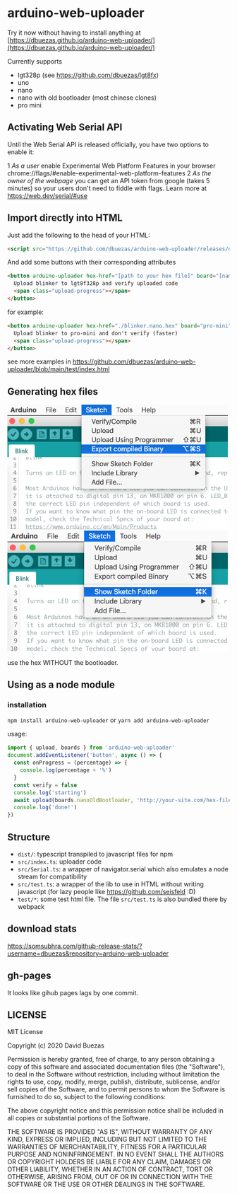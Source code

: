 # arduino-web-uploader

Try it now without having to install anything at [https://dbuezas.github.io/arduino-web-uploader/](https://dbuezas.github.io/arduino-web-uploader/)

Currently supports

- lgt328p (see https://github.com/dbuezas/lgt8fx)
- uno
- nano
- nano with old bootloader (most chinese clones)
- pro mini

## Activating Web Serial API

Until the Web Serial API is released officially, you have two options to enable it:

1 _As a user_ enable Experimental Web Platform Features in your browser chrome://flags/#enable-experimental-web-platform-features
2 _As the owner of the webpage_ you can get an API token from google (takes 5 minutes) so your users don't need to fiddle with flags. Learn more at https://web.dev/serial/#use

## Import directly into HTML

Just add the following to the head of your HTML:

```html
<script src="https://github.com/dbuezas/arduino-web-uploader/releases/download/v1.0.0/arduino-web-uploader.js"></script>
```

And add some buttons with their corresponding attributes

```html
<button arduino-uploader hex-href="[path to your hex file]" board="[name of the board]" verify [optional]>
  Upload blinker to lgt8f328p and verify uploaded code
  <span class="upload-progress"></span>
</button>
```

for example:

```html
<button arduino-uploader hex-href="./blinker.nano.hex" board="pro-mini">
  Upload blinker to pro-mini and don't verify (faster)
  <span class="upload-progress"></span>
</button>
```

see more examples in https://github.com/dbuezas/arduino-web-uploader/blob/main/test/index.html

## Generating hex files

<img src="./docs/export-hex.png" alt="Export the hex file" width="500"/>
<img src="./docs/open-folder.png" alt="Open the folder where it was stored" width="500"/>

use the hex WITHOUT the bootloader.

## Using as a node module

### installation

`npm install arduino-web-uploader`
or
`yarn add arduino-web-uploader`

usage:

```js
import { upload, boards } from 'arduino-web-uploader'
document.addEventListener('button', async () => {
  const onProgress = (percentage) => {
    console.log(percentage + '%')
  }
  const verify = false
  console.log('starting')
  await upload(boards.nanoOldBootloader, 'http://your-site.com/hex-file.hex', onProgress, verify)
  console.log('done!')
})
```

## Structure

- `dist/`: typescript transpiled to javascript files for npm
- `src/index.ts`: uploader code
- `src/Serial.ts`: a wrapper of navigator.serial which also emulates a node stream for compatibility
- `src/test.ts`: a wrapper of the lib to use in HTML without writing javascript (for lazy people like https://github.com/seisfeld :D)
- `test/*`: some test html file. The file `src/test.ts` is also bundled there by webpack

## download stats

https://somsubhra.com/github-release-stats/?username=dbuezas&repository=arduino-web-uploader

## gh-pages

It looks like gihub pages lags by one commit.

## LICENSE

MIT License

Copyright (c) 2020 David Buezas

Permission is hereby granted, free of charge, to any person obtaining a copy
of this software and associated documentation files (the "Software"), to deal
in the Software without restriction, including without limitation the rights
to use, copy, modify, merge, publish, distribute, sublicense, and/or sell
copies of the Software, and to permit persons to whom the Software is
furnished to do so, subject to the following conditions:

The above copyright notice and this permission notice shall be included in all
copies or substantial portions of the Software.

THE SOFTWARE IS PROVIDED "AS IS", WITHOUT WARRANTY OF ANY KIND, EXPRESS OR
IMPLIED, INCLUDING BUT NOT LIMITED TO THE WARRANTIES OF MERCHANTABILITY,
FITNESS FOR A PARTICULAR PURPOSE AND NONINFRINGEMENT. IN NO EVENT SHALL THE
AUTHORS OR COPYRIGHT HOLDERS BE LIABLE FOR ANY CLAIM, DAMAGES OR OTHER
LIABILITY, WHETHER IN AN ACTION OF CONTRACT, TORT OR OTHERWISE, ARISING FROM,
OUT OF OR IN CONNECTION WITH THE SOFTWARE OR THE USE OR OTHER DEALINGS IN THE
SOFTWARE.
